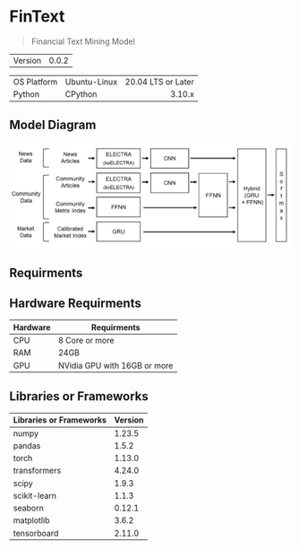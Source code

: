 # FinText

> Financial Text Mining Model

|||
|-|-|
|Version|0.0.2|

||||
|-|-|-:|
|OS Platform|Ubuntu-Linux|20.04 LTS or Later|
|Python|CPython|3.10.x|

## Model Diagram
![](./docs/NLP%20Architecture.png)

## Requirments
## Hardware Requirments
|Hardware|Requirments|
|-|-|
|CPU|8 Core or more|
|RAM|24GB|
|GPU|NVidia GPU with 16GB or more|

## Libraries or Frameworks
|Libraries or Frameworks|Version|
|-|-|
|numpy|1.23.5|
|pandas|1.5.2|
|torch|1.13.0|
|transformers|4.24.0|
|scipy|1.9.3|
|scikit-learn|1.1.3|
|seaborn|0.12.1|
|matplotlib|3.6.2|
|tensorboard|2.11.0|
